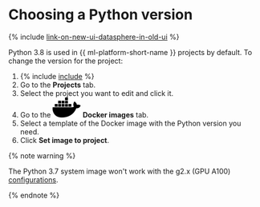 # Choosing a Python version

{% include [link-on-new-ui-datasphere-in-old-ui](../../../_includes/datasphere/datasphere-old-note.md) %}

Python 3.8 is used in {{ ml-platform-short-name }} projects by default. To change the version for the project:

1. {% include [include](../../../_includes/datasphere/first-step.md) %}
1. Go to the **Projects** tab.
1. Select the project you want to edit and click it.
1. Go to the ![docker](../../../_assets/datasphere/docker.svg) **Docker images** tab.
1. Select a template of the Docker image with the Python version you need.
1. Click **Set image to project**.

{% note warning %}

The Python 3.7 system image won't work with the g2.x (GPU A100) [configurations](../../concepts/configurations.md).

{% endnote %}